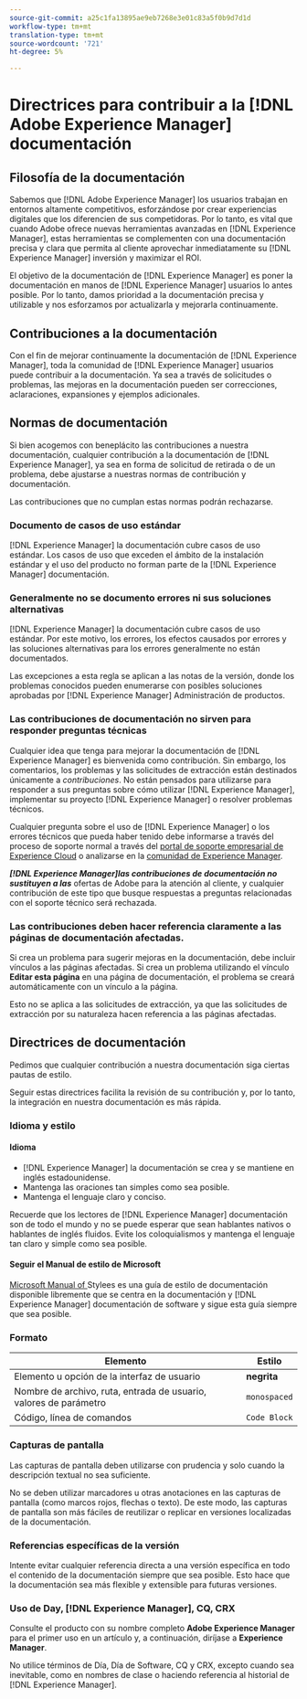 ```yaml
---
source-git-commit: a25c1fa13895ae9eb7268e3e01c83a5f0b9d7d1d
workflow-type: tm+mt
translation-type: tm+mt
source-wordcount: '721'
ht-degree: 5%

---
```

# Directrices para contribuir a la [!DNL Adobe Experience Manager] documentación

## Filosofía de la documentación

Sabemos que [!DNL Adobe Experience Manager] los usuarios trabajan en entornos altamente competitivos, esforzándose por crear experiencias digitales que los diferencien de sus competidoras. Por lo tanto, es vital que cuando Adobe ofrece nuevas herramientas avanzadas en [!DNL Experience Manager], estas herramientas se complementen con una documentación precisa y clara que permita al cliente aprovechar inmediatamente su [!DNL Experience Manager] inversión y maximizar el ROI.

El objetivo de la documentación de [!DNL Experience Manager] es poner la documentación en manos de [!DNL Experience Manager] usuarios lo antes posible. Por lo tanto, damos prioridad a la documentación precisa y utilizable y nos esforzamos por actualizarla y mejorarla continuamente.

## Contribuciones a la documentación

Con el fin de mejorar continuamente la documentación de [!DNL Experience Manager], toda la comunidad de [!DNL Experience Manager] usuarios puede contribuir a la documentación. Ya sea a través de solicitudes o problemas, las mejoras en la documentación pueden ser correcciones, aclaraciones, expansiones y ejemplos adicionales.

## Normas de documentación

Si bien acogemos con beneplácito las contribuciones a nuestra documentación, cualquier contribución a la documentación de [!DNL Experience Manager], ya sea en forma de solicitud de retirada o de un problema, debe ajustarse a nuestras normas de contribución y documentación.

Las contribuciones que no cumplan estas normas podrán rechazarse.

### Documento de casos de uso estándar

[!DNL Experience Manager] la documentación cubre casos de uso estándar. Los casos de uso que exceden el ámbito de la instalación estándar y el uso del producto no forman parte de la [!DNL Experience Manager] documentación.

### Generalmente no se documento errores ni sus soluciones alternativas

[!DNL Experience Manager] la documentación cubre casos de uso estándar. Por este motivo, los errores, los efectos causados por errores y las soluciones alternativas para los errores generalmente no están documentados.

Las excepciones a esta regla se aplican a las notas de la versión, donde los problemas conocidos pueden enumerarse con posibles soluciones aprobadas por [!DNL Experience Manager] Administración de productos.

### Las contribuciones de documentación no sirven para responder preguntas técnicas

Cualquier idea que tenga para mejorar la documentación de [!DNL Experience Manager] es bienvenida como contribución. Sin embargo, los comentarios, los problemas y las solicitudes de extracción están destinados únicamente a *contribuciones*. No están pensados para utilizarse para responder a sus preguntas sobre cómo utilizar [!DNL Experience Manager], implementar su proyecto [!DNL Experience Manager] o resolver problemas técnicos.

Cualquier pregunta sobre el uso de [!DNL Experience Manager] o los errores técnicos que pueda haber tenido debe informarse a través del proceso de soporte normal a través del [portal de soporte empresarial de Experience Cloud](https://helpx.adobe.com/es/contact/enterprise-support.ec.html) o analizarse en la [comunidad de Experience Manager](https://forums.adobe.com/community/experience-cloud/marketing-cloud/experience-manager).

***[!DNL Experience Manager]las contribuciones de documentación no sustituyen a las*** ofertas de Adobe para la atención al cliente, y cualquier contribución de este tipo que busque respuestas a preguntas relacionadas con el soporte técnico será rechazada.

### Las contribuciones deben hacer referencia claramente a las páginas de documentación afectadas.

Si crea un problema para sugerir mejoras en la documentación, debe incluir vínculos a las páginas afectadas. Si crea un problema utilizando el vínculo **Editar esta página** en una página de documentación, el problema se creará automáticamente con un vínculo a la página.

Esto no se aplica a las solicitudes de extracción, ya que las solicitudes de extracción por su naturaleza hacen referencia a las páginas afectadas.

## Directrices de documentación

Pedimos que cualquier contribución a nuestra documentación siga ciertas pautas de estilo.

Seguir estas directrices facilita la revisión de su contribución y, por lo tanto, la integración en nuestra documentación es más rápida.

### Idioma y estilo

#### Idioma

* [!DNL Experience Manager] la documentación se crea y se mantiene en inglés estadounidense.
* Mantenga las oraciones tan simples como sea posible.
* Mantenga el lenguaje claro y conciso.

Recuerde que los lectores de [!DNL Experience Manager] documentación son de todo el mundo y no se puede esperar que sean hablantes nativos o hablantes de inglés fluidos. Evite los coloquialismos y mantenga el lenguaje tan claro y simple como sea posible.

#### Seguir el Manual de estilo de Microsoft

[Microsoft Manual of ](https://docs.microsoft.com/en-us/style-guide/welcome/) Stylees es una guía de estilo de documentación disponible libremente que se centra en la documentación y  [!DNL Experience Manager] documentación de software y sigue esta guía siempre que sea posible.

### Formato

| Elemento | Estilo |
|---|---|
| Elemento u opción de la interfaz de usuario | **negrita** |
| Nombre de archivo, ruta, entrada de usuario, valores de parámetro | `monospaced` |
| Código, línea de comandos | ```Code Block``` |

### Capturas de pantalla

Las capturas de pantalla deben utilizarse con prudencia y solo cuando la descripción textual no sea suficiente.

No se deben utilizar marcadores u otras anotaciones en las capturas de pantalla (como marcos rojos, flechas o texto). De este modo, las capturas de pantalla son más fáciles de reutilizar o replicar en versiones localizadas de la documentación.

### Referencias específicas de la versión

Intente evitar cualquier referencia directa a una versión específica en todo el contenido de la documentación siempre que sea posible. Esto hace que la documentación sea más flexible y extensible para futuras versiones.

### Uso de Day, [!DNL Experience Manager], CQ, CRX

Consulte el producto con su nombre completo **Adobe Experience Manager** para el primer uso en un artículo y, a continuación, diríjase a **Experience Manager**.

No utilice términos de Día, Día de Software, CQ y CRX, excepto cuando sea inevitable, como en nombres de clase o haciendo referencia al historial de [!DNL Experience Manager].

